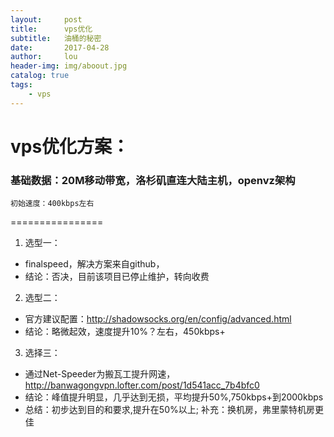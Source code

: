 ```yaml
---
layout:     post
title:      vps优化
subtitle:   油桶的秘密
date:       2017-04-28
author:     lou
header-img: img/aboout.jpg
catalog: true
tags:
    - vps
---
```


# vps优化方案：
### 基础数据：20M移动带宽，洛杉矶直连大陆主机，openvz架构
    初始速度：400kbps左右
================

1. 选型一：
  + finalspeed，解决方案来自github，
  + 结论：否决，目前该项目已停止维护，转向收费
2. 选型二：
  + 官方建议配置：http://shadowsocks.org/en/config/advanced.html
  + 结论：略微起效，速度提升10%？左右，450kbps+
3. 选择三：
  + 通过Net-Speeder为搬瓦工提升网速，http://banwagongvpn.lofter.com/post/1d541acc_7b4bfc0
  + 结论：峰值提升明显，几乎达到无损，平均提升50%,750kbps+到2000kbps
  + 总结：初步达到目的和要求,提升在50%以上; 补充：换机房，弗里蒙特机房更佳

